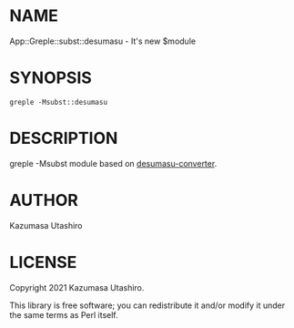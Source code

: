 # NAME

App::Greple::subst::desumasu - It's new $module

# SYNOPSIS

    greple -Msubst::desumasu

# DESCRIPTION

greple -Msubst module based on [desumasu-converter](https://metacpan.org/pod/desumasu-converter).

# AUTHOR

Kazumasa Utashiro

# LICENSE

Copyright 2021 Kazumasa Utashiro.

This library is free software; you can redistribute it and/or modify
it under the same terms as Perl itself.
